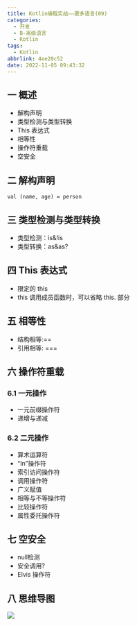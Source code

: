 ```yaml
---
title: Kotlin编程实战——更多语言(09)
categories:
  - 开发
  - B-高级语言
  - Kotlin
tags:
  - Kotlin
abbrlink: 4ee20c52
date: 2022-11-05 09:43:32
---
```

## 一 概述

* 解构声明
* 类型检测与类型转换
* This 表达式
* 相等性
* 操作符重载
* 空安全

<!--more-->

## 二 解构声明

```
val (name, age) = person
```

## 三 类型检测与类型转换

* 类型检测：is&!is
* 类型转换：as&as?

## 四 This 表达式

* 限定的 this
* this 调用成员函数时，可以省略 this. 部分

## 五 相等性

* 结构相等:==
* 引用相等: ===

## 六 操作符重载

### 6.1 一元操作

* 一元前缀操作符
* 递增与递减

### 6.2 二元操作

* 算术运算符
* “In”操作符
* 索引访问操作符
* 调用操作符
* 广义赋值
* 相等与不等操作符
* 比较操作符
* 属性委托操作符

## 七 空安全

* null检测 
* 安全调用?
* Elvis 操作符

## 八 思维导图

![][1]



[1]:https://raw.githubusercontent.com/PGzxc/CDN/master/blog-kotlin/kotlin-learn-struct-9.png